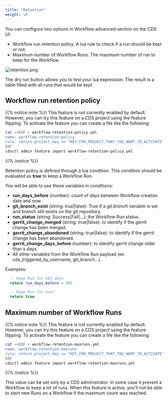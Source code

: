 ```yaml
---
title: "Retention"
weight: 10
---
```


You can configure two options in Workflow advanced section on the CDS UI:
* Workflow run retention policy. A lua rule to check if a run should be kept or not.
* Maximum number of Workflow Runs. The maximum number of run to keep for the Workflow. 

![retention.png](../images/workflow_retention.png)

The dry run button allows you to test your lua expression. The result is a table filled with all runs that would be kept

## Workflow run retention policy

{{% notice note %}}
This feature is not currently enabled by default. However, you can try this feature on a CDS project using the feature flipping.
To activate the feature you can create a file like the following:
```sh
cat <<EOF > workflow-retention-policy.yml
name: workflow-retention-policy
rule: return project_key == "KEY_FOR_PROJECT_THAT_YOU_WANT_TO_ACTIVATE"
EOF
cdsctl admin feature import workflow-retention-policy.yml
```
{{% /notice %}}

Retention policy is defined through a lua condition. This condition should be evaluated as **true** to keep a Workflow Run.

You will be able to use these variables in conditions:
  * **run_days_before** (number): count of days between Workflow creation date and now.
  * **git_branch_exist** (string: true|false): True if a *git.branch* variable is set and branch still exists on the git repository.
  * **run_status** (string: Success|Fail|...): the Workflow Run status.
  * **gerrit_change_merged** (string: true|false): to identify if the gerrit change has been merged.
  * **gerrit_change_abandoned** (string: true|false): to identify if the gerrit change has been abandoned.
  * **gerrit_change_days_before** (number): to identify gerrit change older than x days.
  * All other variables from the Workflow Run payload (ex: cds_triggered_by_username, git_branch...).

Examples:
```lua
  -- Keep Run for 365 days
  return run_days_before < 365
````
```lua
  -- Keep Run for ever
  return true
```

## Maximum number of Workflow Runs

{{% notice note %}}
This feature is not currently enabled by default. However, you can try this feature on a CDS project using the feature flipping.
To activate the feature you can create a file like the following:
```sh
cat <<EOF > workflow-retention-maxruns.yml
name: workflow-retention-maxruns
rule: return project_key == "KEY_FOR_PROJECT_THAT_YOU_WANT_TO_ACTIVATE"
EOF
cdsctl admin feature import workflow-retention-maxruns.yml
```
{{% /notice %}}

This value can be set only by a CDS administrator. In some case it prevent a Workflow to keep a lot of runs.
When this feature is active, you'll not be able to start new Runs on a Workflow if the maximum count was reached.
